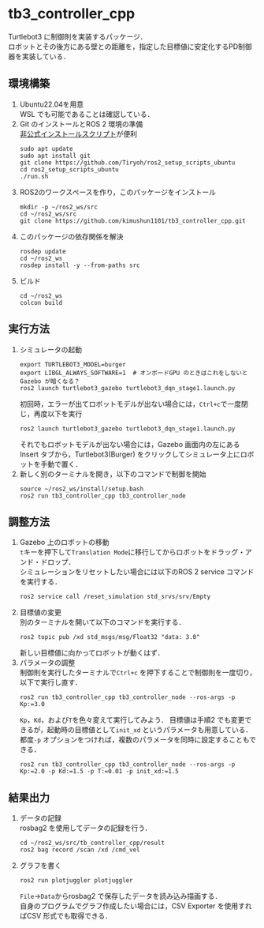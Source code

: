 # tb3_controller_cpp

Turtlebot3 に制御則を実装するパッケージ．  
ロボットとその後方にある壁との距離を，指定した目標値に安定化するPD制御器を実装している．

## 環境構築

1. Ubuntu22.04を用意  
   WSL でも可能であることは確認している．
2. Git のインストールとROS 2 環境の準備  
   [非公式インストールスクリプト](https://github.com/Tiryoh/ros2_setup_scripts_ubuntu)が便利
   ```
   sudo apt update
   sudo apt install git
   git clone https://github.com/Tiryoh/ros2_setup_scripts_ubuntu
   cd ros2_setup_scripts_ubuntu
   ./run.sh
   ```
3. ROS2のワークスペースを作り，このパッケージをインストール
   ```
   mkdir -p ~/ros2_ws/src
   cd ~/ros2_ws/src
   git clone https://github.com/kimushun1101/tb3_controller_cpp.git
   ```
4. このパッケージの依存関係を解決
   ```
   rosdep update
   cd ~/ros2_ws
   rosdep install -y --from-paths src
   ```
5. ビルド
   ```
   cd ~/ros2_ws
   colcon build
   ```

## 実行方法

1. シミュレータの起動
   ```
   export TURTLEBOT3_MODEL=burger
   export LIBGL_ALWAYS_SOFTWARE=1  # オンボードGPU のときはこれをしないとGazebo が暗くなる？
   ros2 launch turtlebot3_gazebo turtlebot3_dqn_stage1.launch.py
   ```
   初回時，エラーが出てロボットモデルが出ない場合には，`Ctrl+c`で一度閉じ，再度以下を実行
   ```
   ros2 launch turtlebot3_gazebo turtlebot3_dqn_stage1.launch.py
   ```
   それでもロボットモデルが出ない場合には，Gazebo 画面内の左にあるInsert タブから，Turtlebot3(Burger) をクリックしてシミュレータ上にロボットを手動で置く．
2. 新しく別のターミナルを開き，以下のコマンドで制御を開始
    ```
   source ~/ros2_ws/install/setup.bash
   ros2 run tb3_controller_cpp tb3_controller_node
   ```

## 調整方法
1. Gazebo 上のロボットの移動  
   `t`キーを押下して`Translation Mode`に移行してからロボットをドラッグ・アンド・ドロップ．  
   シミュレーションをリセットしたい場合には以下のROS 2 service コマンドを実行する．
   ```
   ros2 service call /reset_simulation std_srvs/srv/Empty
   ```
2. 目標値の変更  
   別のターミナルを開いて以下のコマンドを実行する．
   ```
   ros2 topic pub /xd std_msgs/msg/Float32 "data: 3.0"
   ```
   新しい目標値に向かってロボットが動くはず．
3. パラメータの調整  
   制御則を実行したターミナルで`Ctrl+c` を押下することで制御則を一度切り，以下で実行し直す．
   ```
   ros2 run tb3_controller_cpp tb3_controller_node --ros-args -p Kp:=3.0
   ```
   `Kp`，`Kd`，および`T`を色々変えて実行してみよう．
   目標値は手順2 でも変更できるが，起動時の目標値として`init_xd` というパラメータも用意している．  
   都度`-p` オプションをつければ，複数のパラメータを同時に設定することもできる．
   ```
   ros2 run tb3_controller_cpp tb3_controller_node --ros-args -p Kp:=2.0 -p Kd:=1.5 -p T:=0.01 -p init_xd:=1.5
   ```

## 結果出力
1. データの記録  
   rosbag2 を使用してデータの記録を行う．
   ```
   cd ~/ros2_ws/src/tb_controller_cpp/result
   ros2 bag record /scan /xd /cmd_vel
   ```
2. グラフを書く
   ```
   ros2 run plotjuggler plotjuggler
   ```
   `File`→`Data`からrosbag2 で保存したデータを読み込み描画する．  
   自身のプログラムでグラフ作成したい場合には，CSV Exporter を使用すればCSV 形式でも取得できる．

